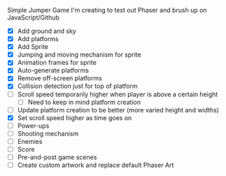 Simple Jumper Game I'm creating to test out Phaser and brush up on JavaScript/Github

- [x] Add ground and sky
- [x] Add platforms
- [x] Add Sprite
- [x] Jumping and moving mechanism for sprite
- [x] Animation frames for sprite
- [x] Auto-generate platforms
- [x] Remove off-screen platforms
- [x] Collision detection just for top of platform
- [ ] Scroll speed temporarily higher when player is above a certain height
    - [ ] Need to keep in mind platform creation
- [ ] Update platform creation to be better (more varied height and widths)
- [x] Set scroll speed higher as time goes on
- [ ] Power-ups
- [ ] Shooting mechanism
- [ ] Enemies
- [ ] Score
- [ ] Pre-and-post game scenes
- [ ] Create custom artwork and replace default Phaser Art